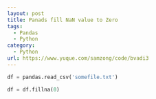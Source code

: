 ```yaml
---
layout: post
title: Panads fill NaN value to Zero
tags:
  - Pandas
  - Python
category:
  - Python
url: https://www.yuque.com/samzong/code/bvadi3
---
```


```python
df = pandas.read_csv('somefile.txt')

df = df.fillna(0)
```
